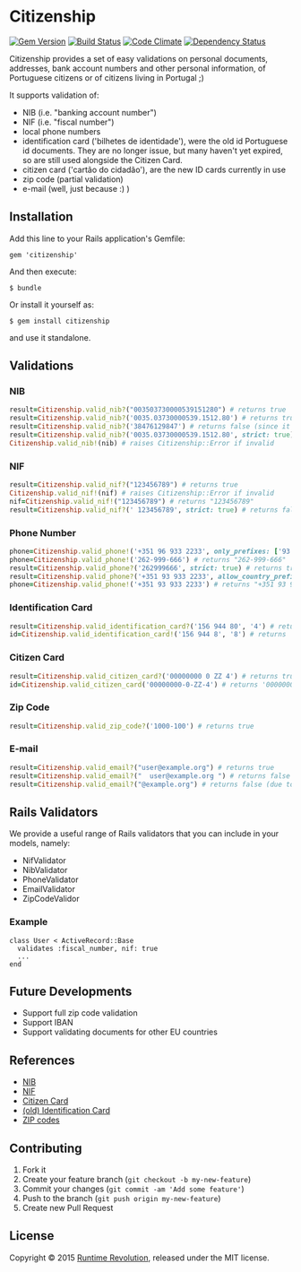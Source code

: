 # Citizenship

[![Gem Version](https://badge.fury.io/rb/citizen.svg)](http://badge.fury.io/rb/citizen)
[![Build Status](https://travis-ci.org/runtimerevolution/citizenship.svg?branch=master)](https://travis-ci.org/runtimerevolution/citizenship)
[![Code Climate](https://codeclimate.com/github/runtimerevolution/citizenship/badges/gpa.svg)](https://codeclimate.com/github/runtimerevolution/citizenship)
[![Dependency Status](https://gemnasium.com/runtimerevolution/citizenship.svg)](https://gemnasium.com/runtimerevolution/citizenship)

Citizenship provides a set of easy validations on personal documents, addresses, bank account numbers and other personal information, of Portuguese citizens or of citizens living in Portugal ;)

It supports validation of:

- NIB (i.e. "banking account number")
- NIF (i.e. "fiscal number")
- local phone numbers
- identification card ('bilhetes de identidade'), were the old id Portuguese id documents. They are no longer issue, but many haven't yet expired, so are still used alongside the Citizen Card.
- citizen card ('cartão do cidadão'), are the new ID cards currently in use
- zip code (partial validation)
- e-mail (well, just because :) )


## Installation

Add this line to your Rails application's Gemfile:

    gem 'citizenship'

And then execute:

    $ bundle

Or install it yourself as:

    $ gem install citizenship

and use it standalone.

## Validations

### NIB

```ruby 
result=Citizenship.valid_nib?("003503730000539151280") # returns true
result=Citizenship.valid_nib?('0035.03730000539.1512.80') # returns true
result=Citizenship.valid_nib?('38476129847') # returns false (since it fails proper size and CRC)
result=Citizenship.valid_nib?('0035.03730000539.1512.80', strict: true) # returns false
Citizenship.valid_nib!(nib) # raises Citizenship::Error if invalid
```

### NIF

```ruby 
result=Citizenship.valid_nif?("123456789") # returns true
Citizenship.valid_nif!(nif) # raises Citizenship::Error if invalid
nif=Citizenship.valid_nif!("123456789") # returns "123456789"
result=Citizenship.valid_nif?(' 123456789', strict: true) # returns false (strict validation disallows whitespaces and others)
```

### Phone Number

```ruby 
phone=Citizenship.valid_phone!('+351 96 933 2233', only_prefixes: ['93', '96']) # returns "+351 96 933 2233"
phone=Citizenship.valid_phone!('262-999-666') # returns "262-999-666"
result=Citizenship.valid_phone?('262999666', strict: true) # returns true
result=Citizenship.valid_phone?('+351 93 933 2233', allow_country_prefix: false) # returns false (since country prefix was used)
phone=Citizenship.valid_phone!('+351 93 933 2233') # returns "+351 93 933 2233"
```

### Identification Card

```ruby 
result=Citizenship.valid_identification_card?('156 944 80', '4') # returns true
id=Citizenship.valid_identification_card!('156 944 8', '8') # returns '156 944 8'
```

### Citizen Card

```ruby 
result=Citizenship.valid_citizen_card?('00000000 0 ZZ 4') # returns true
id=Citizenship.valid_citizen_card('00000000-0-ZZ-4') # returns '00000000-0-ZZ-4'
```

### Zip Code

```ruby 
result=Citizenship.valid_zip_code?('1000-100') # returns true
```

### E-mail

```ruby 
result=Citizenship.valid_email?("user@example.org") # returns true
result=Citizenship.valid_email?("  user@example.org ") # returns false (due to whitespaces)
result=Citizenship.valid_email?("@example.org") # returns false (due to missing user)
```

## Rails Validators

We provide a useful range of Rails validators that you can include in your models, namely:

* NifValidator
* NibValidator
* PhoneValidator
* EmailValidator
* ZipCodeValidor

### Example


    class User < ActiveRecord::Base
      validates :fiscal_number, nif: true
      ...
    end
 

## Future Developments

* Support full zip code validation
* Support IBAN
* Support validating documents for other EU countries

## References

* [NIB](http://pt.wikipedia.org/wiki/N%C3%BAmero_de_Identifica%C3%A7%C3%A3o_Banc%C3%A1ria)
* [NIF](http://pt.wikipedia.org/wiki/N%C3%BAmero_de_identifica%C3%A7%C3%A3o_fiscal)
* [Citizen Card](http://www.cartaodecidadao.pt/images/stories/Algoritmo_Num_Documento_CC.pdf)
* [(old) Identification Card](http://geramat.blogs.sapo.pt/13528.html)
* [ZIP codes](http://pt.wikipedia.org/wiki/N%C3%BAmero_de_Identifica%C3%A7%C3%A3o_Banc%C3%A1ria)



## Contributing

1. Fork it
2. Create your feature branch (`git checkout -b my-new-feature`)
3. Commit your changes (`git commit -am 'Add some feature'`)
4. Push to the branch (`git push origin my-new-feature`)
5. Create new Pull Request

## License
Copyright © 2015 [Runtime Revolution](http://www.runtime-revolution.com), released under the MIT license.

